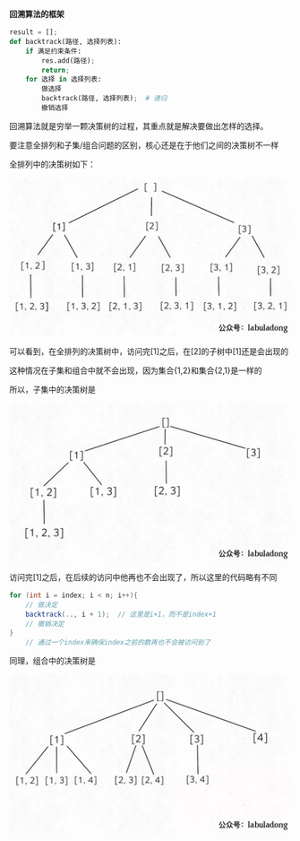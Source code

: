 **回溯算法的框架**
```python
result = [];
def backtrack(路径, 选择列表):
    if 满足约束条件:
        res.add(路径);
        return;
    for 选择 in 选择列表:
        做选择
        backtrack(路径, 选择列表);  # 递归
        撤销选择
```
回溯算法就是穷举一颗决策树的过程，其重点就是解决要做出怎样的选择。

要注意全排列和子集/组合问题的区别，核心还是在于他们之间的决策树不一样

全排列中的决策树如下：

<img src="../../image/image-20211212143347393.jpg" style="zoom:67%;" />

可以看到，在全排列的决策树中，访问完[1]之后，在[2]的子树中[1]还是会出现的

这种情况在子集和组合中就不会出现，因为集合{1,2}和集合{2,1}是一样的

所以，子集中的决策树是

<img src="../../image/image-20211221205838562.png" alt="image-20211221205838562" style="zoom:50%;" />

访问完[1]之后，在后续的访问中他再也不会出现了，所以这里的代码略有不同

```java
for (int i = index; i < n; i++){
    // 做决定
    backtrack(.., i + 1);  // 这里是i+1，而不是index+1
    // 撤销决定
}
    // 通过一个index来确保index之前的数再也不会被访问到了
```

同理，组合中的决策树是

<img src="../../image/image-20211221210102061.png" alt="image-20211221210102061" style="zoom:67%;" />

